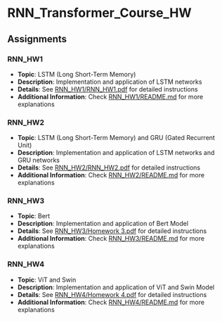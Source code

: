# RNN_Transformer_Course_HW

## Assignments

### RNN_HW1
- **Topic**: LSTM (Long Short-Term Memory)
- **Description**: Implementation and application of LSTM networks
- **Details**: See [RNN_HW1/RNN_HW1.pdf](RNN_HW1/RNN_HW1.pdf) for detailed instructions
- **Additional Information**: Check [RNN_HW1/README.md](RNN_HW1/README.md) for more explanations

### RNN_HW2
- **Topic**: LSTM (Long Short-Term Memory) and GRU (Gated Recurrent Unit)
- **Description**: Implementation and application of LSTM networks and GRU networks
- **Details**: See [RNN_HW2/RNN_HW2.pdf](RNN_HW2/RNN_HW2.pdf) for detailed instructions
- **Additional Information**: Check [RNN_HW2/README.md](RNN_HW2/README.md) for more explanations

### RNN_HW3
- **Topic**: Bert
- **Description**: Implementation and application of Bert Model
- **Details**: See [RNN_HW3/Homework 3.pdf](RNN_HW3/Homework%203.pdf) for detailed instructions
- **Additional Information**: Check [RNN_HW3/README.md](RNN_HW3/README.md) for more explanations

### RNN_HW4
- **Topic**: ViT and Swin
- **Description**: Implementation and application of ViT and Swin Model
- **Details**: See [RNN_HW4/Homework 4.pdf](RNN_HW4/Homework%204.pdf) for detailed instructions
- **Additional Information**: Check [RNN_HW4/README.md](RNN_HW4/README.md) for more explanations
